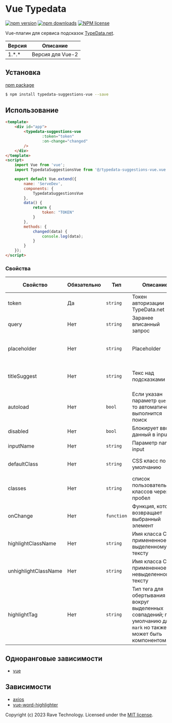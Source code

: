 # Vue Typedata

[![npm version](https://badge.fury.io/js/typedata-suggestions-vue.svg)](https://badge.fury.io/js/typedata-suggestions-vue)
[![npm downloads](https://img.shields.io/npm/dw/typedata-suggestions-vue)](https://badge.fury.io/js/typedata-suggestions-vue)
[![NPM license](https://img.shields.io/npm/l/typedata-suggestions-vue)](https://github.com/rave-technology/typedata-suggestions-vue/blob/main/LICENSE)

Vue-плагин для сервиса подсказок [TypeData.net](https://typedata.net?utm_source=github&utm_medium=vue-component).

| Версия   | Описание          |
|-----------|----------------------|
| 1.\*.\*   | Версия для Vue-2 |

## Установка

[npm package](https://www.npmjs.com/package/typedata-suggestions-vue)

```bash
$ npm install typedata-suggestions-vue --save
```

## Использование

```html
<template>
    <div id="app">
        <typedata-suggestions-vue
                :token="token"
                :on-change="changed"
        />
    </div>
</template>
<script>
    import Vue from 'vue';
    import TypedataSuggestionsVue from '@/typedata-suggestions-vue.vue';

    export default Vue.extend({
        name: 'ServeDev',
        components: {
            TypedataSuggestionsVue
        },
        data() {
            return {
                token: "TOKEN"
            }
        },
        methods: {
            changed(data) {
                console.log(data);
            }
        }
    });
</script>
```

### Свойства

| Свойство | Обязательно | Тип | Описание | По умолчанию |
|---|---|---|---|---|
| token | Да | `string` | Токен авторизации TypeData.net | - |
| query | Нет | `string` | Заранее вписанный запрос | - |
| placeholder | Нет | `string` | Placeholder  | Введите адрес в свободной форме |
| titleSuggest | Нет | `string` | Текс над подсказками | Выберите вариант или продолжите ввод: |
| autoload | Нет | `bool` | Если указан параметр `query`, то автоматически выполнится поиск | false |
| disabled | Нет | `bool` | Блокирует ввод данный в input | false |
| inputName | Нет | `string` | Параметр name в input | - |
| defaultClass | Нет | `string` | CSS класс по-умолчанию | typedata-suggestions-vue |
| classes | Нет | `string` | список пользовательских классов через пробел | - |
| onChange | Нет | `function` | Функция, которая возвращает выбранный элемент | - |
| highlightClassName | Нет | `string` | Имя класса CSS, примененное к выделенному тексту | - |
| unhighlightClassName | Нет | `string` | Имя класса CSS, примененное к невыделенному тексту | - |
| highlightTag | Нет | `string` | Тип тега для обертывания вокруг выделенных совпадений; по умолчанию для `mark` но также может быть компонентом | mark |


## Одноранговые зависимости
- [vue](https://github.com/vuejs/vue)

## Зависимости
- [axios](https://github.com/axios/axios)
- [vue-word-highlighter](https://github.com/kawamataryo/vue-word-highlighter)

Copyright (c) 2023 Rave Technology. Licensed under the [MIT license](https://github.com/rave-technology/typedata-suggestions-vue/blob/master/LICENSE).